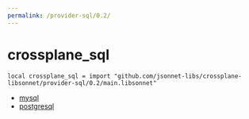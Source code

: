```yaml
---
permalink: /provider-sql/0.2/
---
```


# crossplane_sql

```jsonnet
local crossplane_sql = import "github.com/jsonnet-libs/crossplane-libsonnet/provider-sql/0.2/main.libsonnet"
```



* [mysql](mysql/index.md)
* [postgresql](postgresql/index.md)